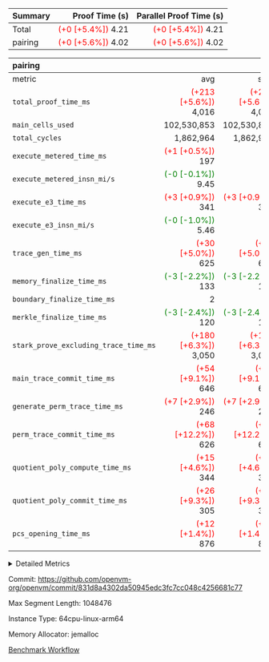 | Summary | Proof Time (s) | Parallel Proof Time (s) |
|:---|---:|---:|
| Total | <span style='color: red'>(+0 [+5.4%])</span> 4.21 | <span style='color: red'>(+0 [+5.4%])</span> 4.21 |
| pairing | <span style='color: red'>(+0 [+5.6%])</span> 4.02 | <span style='color: red'>(+0 [+5.6%])</span> 4.02 |


| pairing |||||
|:---|---:|---:|---:|---:|
|metric|avg|sum|max|min|
| `total_proof_time_ms ` | <span style='color: red'>(+213 [+5.6%])</span> 4,016 | <span style='color: red'>(+213 [+5.6%])</span> 4,016 | <span style='color: red'>(+213 [+5.6%])</span> 4,016 | <span style='color: red'>(+213 [+5.6%])</span> 4,016 |
| `main_cells_used     ` |  102,530,853 |  102,530,853 |  102,530,853 |  102,530,853 |
| `total_cycles        ` |  1,862,964 |  1,862,964 |  1,862,964 |  1,862,964 |
| `execute_metered_time_ms` | <span style='color: red'>(+1 [+0.5%])</span> 197 | -          | -          | -          |
| `execute_metered_insn_mi/s` | <span style='color: green'>(-0 [-0.1%])</span> 9.45 | -          | <span style='color: green'>(-0 [-0.1%])</span> 9.45 | <span style='color: green'>(-0 [-0.1%])</span> 9.45 |
| `execute_e3_time_ms  ` | <span style='color: red'>(+3 [+0.9%])</span> 341 | <span style='color: red'>(+3 [+0.9%])</span> 341 | <span style='color: red'>(+3 [+0.9%])</span> 341 | <span style='color: red'>(+3 [+0.9%])</span> 341 |
| `execute_e3_insn_mi/s` | <span style='color: green'>(-0 [-1.0%])</span> 5.46 | -          | <span style='color: green'>(-0 [-1.0%])</span> 5.46 | <span style='color: green'>(-0 [-1.0%])</span> 5.46 |
| `trace_gen_time_ms   ` | <span style='color: red'>(+30 [+5.0%])</span> 625 | <span style='color: red'>(+30 [+5.0%])</span> 625 | <span style='color: red'>(+30 [+5.0%])</span> 625 | <span style='color: red'>(+30 [+5.0%])</span> 625 |
| `memory_finalize_time_ms` | <span style='color: green'>(-3 [-2.2%])</span> 133 | <span style='color: green'>(-3 [-2.2%])</span> 133 | <span style='color: green'>(-3 [-2.2%])</span> 133 | <span style='color: green'>(-3 [-2.2%])</span> 133 |
| `boundary_finalize_time_ms` |  2 |  2 |  2 |  2 |
| `merkle_finalize_time_ms` | <span style='color: green'>(-3 [-2.4%])</span> 120 | <span style='color: green'>(-3 [-2.4%])</span> 120 | <span style='color: green'>(-3 [-2.4%])</span> 120 | <span style='color: green'>(-3 [-2.4%])</span> 120 |
| `stark_prove_excluding_trace_time_ms` | <span style='color: red'>(+180 [+6.3%])</span> 3,050 | <span style='color: red'>(+180 [+6.3%])</span> 3,050 | <span style='color: red'>(+180 [+6.3%])</span> 3,050 | <span style='color: red'>(+180 [+6.3%])</span> 3,050 |
| `main_trace_commit_time_ms` | <span style='color: red'>(+54 [+9.1%])</span> 646 | <span style='color: red'>(+54 [+9.1%])</span> 646 | <span style='color: red'>(+54 [+9.1%])</span> 646 | <span style='color: red'>(+54 [+9.1%])</span> 646 |
| `generate_perm_trace_time_ms` | <span style='color: red'>(+7 [+2.9%])</span> 246 | <span style='color: red'>(+7 [+2.9%])</span> 246 | <span style='color: red'>(+7 [+2.9%])</span> 246 | <span style='color: red'>(+7 [+2.9%])</span> 246 |
| `perm_trace_commit_time_ms` | <span style='color: red'>(+68 [+12.2%])</span> 626 | <span style='color: red'>(+68 [+12.2%])</span> 626 | <span style='color: red'>(+68 [+12.2%])</span> 626 | <span style='color: red'>(+68 [+12.2%])</span> 626 |
| `quotient_poly_compute_time_ms` | <span style='color: red'>(+15 [+4.6%])</span> 344 | <span style='color: red'>(+15 [+4.6%])</span> 344 | <span style='color: red'>(+15 [+4.6%])</span> 344 | <span style='color: red'>(+15 [+4.6%])</span> 344 |
| `quotient_poly_commit_time_ms` | <span style='color: red'>(+26 [+9.3%])</span> 305 | <span style='color: red'>(+26 [+9.3%])</span> 305 | <span style='color: red'>(+26 [+9.3%])</span> 305 | <span style='color: red'>(+26 [+9.3%])</span> 305 |
| `pcs_opening_time_ms ` | <span style='color: red'>(+12 [+1.4%])</span> 876 | <span style='color: red'>(+12 [+1.4%])</span> 876 | <span style='color: red'>(+12 [+1.4%])</span> 876 | <span style='color: red'>(+12 [+1.4%])</span> 876 |



<details>
<summary>Detailed Metrics</summary>

|  | keygen_time_ms | commit_exe_time_ms | app proof_time_ms |
| --- | --- | --- |
|  | 1,088 | 10 | 8,644 | 

| group | num_segments | memory_to_vec_partition_time_ms | insns | fri.log_blowup | execute_segment_time_ms | execute_metered_time_ms | execute_metered_insn_mi/s |
| --- | --- | --- | --- | --- | --- | --- | --- |
| pairing | 1 | 23 | 1,862,965 | 1 | 7,912 | 197 | 9.45 | 

| group | air_name | quotient_deg | interactions | constraints |
| --- | --- | --- | --- | --- |
| pairing | AccessAdapterAir<16> | 2 | 5 | 12 | 
| pairing | AccessAdapterAir<2> | 2 | 5 | 12 | 
| pairing | AccessAdapterAir<32> | 2 | 5 | 12 | 
| pairing | AccessAdapterAir<4> | 2 | 5 | 12 | 
| pairing | AccessAdapterAir<8> | 2 | 5 | 12 | 
| pairing | BitwiseOperationLookupAir<8> | 2 | 2 | 4 | 
| pairing | KeccakVmAir | 2 | 321 | 4,513 | 
| pairing | MemoryMerkleAir<8> | 2 | 4 | 39 | 
| pairing | PersistentBoundaryAir<8> | 2 | 3 | 7 | 
| pairing | PhantomAir | 2 | 3 | 5 | 
| pairing | Poseidon2PeripheryAir<BabyBearParameters>, 1> | 2 | 1 | 286 | 
| pairing | ProgramAir | 1 | 1 | 4 | 
| pairing | RangeTupleCheckerAir<2> | 1 | 1 | 4 | 
| pairing | Rv32HintStoreAir | 2 | 18 | 28 | 
| pairing | VariableRangeCheckerAir | 1 | 1 | 4 | 
| pairing | VmAirWrapper<Rv32BaseAluAdapterAir, BaseAluCoreAir<4, 8> | 2 | 20 | 37 | 
| pairing | VmAirWrapper<Rv32BaseAluAdapterAir, LessThanCoreAir<4, 8> | 2 | 18 | 40 | 
| pairing | VmAirWrapper<Rv32BaseAluAdapterAir, ShiftCoreAir<4, 8> | 2 | 24 | 91 | 
| pairing | VmAirWrapper<Rv32BranchAdapterAir, BranchEqualCoreAir<4> | 2 | 11 | 20 | 
| pairing | VmAirWrapper<Rv32BranchAdapterAir, BranchLessThanCoreAir<4, 8> | 2 | 13 | 35 | 
| pairing | VmAirWrapper<Rv32CondRdWriteAdapterAir, Rv32JalLuiCoreAir> | 2 | 10 | 18 | 
| pairing | VmAirWrapper<Rv32IsEqualModAdapterAir<2, 1, 32, 32>, ModularIsEqualCoreAir<32, 4, 8> | 2 | 25 | 225 | 
| pairing | VmAirWrapper<Rv32JalrAdapterAir, Rv32JalrCoreAir> | 2 | 16 | 20 | 
| pairing | VmAirWrapper<Rv32LoadStoreAdapterAir, LoadSignExtendCoreAir<4, 8> | 2 | 18 | 33 | 
| pairing | VmAirWrapper<Rv32LoadStoreAdapterAir, LoadStoreCoreAir<4> | 2 | 17 | 40 | 
| pairing | VmAirWrapper<Rv32MultAdapterAir, DivRemCoreAir<4, 8> | 2 | 25 | 84 | 
| pairing | VmAirWrapper<Rv32MultAdapterAir, MulHCoreAir<4, 8> | 2 | 24 | 31 | 
| pairing | VmAirWrapper<Rv32MultAdapterAir, MultiplicationCoreAir<4, 8> | 2 | 19 | 19 | 
| pairing | VmAirWrapper<Rv32RdWriteAdapterAir, Rv32AuipcCoreAir> | 2 | 12 | 14 | 
| pairing | VmAirWrapper<Rv32VecHeapAdapterAir<1, 2, 2, 32, 32>, FieldExpressionCoreAir> | 2 | 415 | 480 | 
| pairing | VmAirWrapper<Rv32VecHeapAdapterAir<2, 1, 1, 32, 32>, FieldExpressionCoreAir> | 2 | 158 | 190 | 
| pairing | VmAirWrapper<Rv32VecHeapAdapterAir<2, 2, 2, 32, 32>, FieldExpressionCoreAir> | 2 | 428 | 457 | 
| pairing | VmConnectorAir | 2 | 5 | 11 | 

| group | air_name | segment | rows | prep_cols | perm_cols | main_cols | cells |
| --- | --- | --- | --- | --- | --- | --- | --- |
| pairing | AccessAdapterAir<16> | 0 | 262,144 |  | 16 | 25 | 10,747,904 | 
| pairing | AccessAdapterAir<32> | 0 | 131,072 |  | 16 | 41 | 7,471,104 | 
| pairing | AccessAdapterAir<8> | 0 | 524,288 |  | 16 | 17 | 17,301,504 | 
| pairing | BitwiseOperationLookupAir<8> | 0 | 65,536 | 3 | 8 | 2 | 655,360 | 
| pairing | MemoryMerkleAir<8> | 0 | 32,768 |  | 16 | 32 | 1,572,864 | 
| pairing | PersistentBoundaryAir<8> | 0 | 32,768 |  | 12 | 20 | 1,048,576 | 
| pairing | PhantomAir | 0 | 1 |  | 12 | 6 | 18 | 
| pairing | Poseidon2PeripheryAir<BabyBearParameters>, 1> | 0 | 32,768 |  | 8 | 300 | 10,092,544 | 
| pairing | ProgramAir | 0 | 32,768 |  | 8 | 10 | 589,824 | 
| pairing | RangeTupleCheckerAir<2> | 0 | 524,288 | 2 | 8 | 1 | 4,718,592 | 
| pairing | Rv32HintStoreAir | 0 | 256 |  | 44 | 32 | 19,456 | 
| pairing | VariableRangeCheckerAir | 0 | 262,144 | 2 | 8 | 1 | 2,359,296 | 
| pairing | VmAirWrapper<Rv32BaseAluAdapterAir, BaseAluCoreAir<4, 8> | 0 | 1,048,576 |  | 52 | 36 | 92,274,688 | 
| pairing | VmAirWrapper<Rv32BaseAluAdapterAir, LessThanCoreAir<4, 8> | 0 | 65,536 |  | 40 | 37 | 5,046,272 | 
| pairing | VmAirWrapper<Rv32BaseAluAdapterAir, ShiftCoreAir<4, 8> | 0 | 2,048 |  | 52 | 53 | 215,040 | 
| pairing | VmAirWrapper<Rv32BranchAdapterAir, BranchEqualCoreAir<4> | 0 | 262,144 |  | 28 | 26 | 14,155,776 | 
| pairing | VmAirWrapper<Rv32BranchAdapterAir, BranchLessThanCoreAir<4, 8> | 0 | 131,072 |  | 32 | 32 | 8,388,608 | 
| pairing | VmAirWrapper<Rv32CondRdWriteAdapterAir, Rv32JalLuiCoreAir> | 0 | 8,192 |  | 28 | 18 | 376,832 | 
| pairing | VmAirWrapper<Rv32IsEqualModAdapterAir<2, 1, 32, 32>, ModularIsEqualCoreAir<32, 4, 8> | 0 | 32 |  | 56 | 166 | 7,104 | 
| pairing | VmAirWrapper<Rv32JalrAdapterAir, Rv32JalrCoreAir> | 0 | 65,536 |  | 36 | 28 | 4,194,304 | 
| pairing | VmAirWrapper<Rv32LoadStoreAdapterAir, LoadStoreCoreAir<4> | 0 | 1,048,576 |  | 52 | 41 | 97,517,568 | 
| pairing | VmAirWrapper<Rv32MultAdapterAir, MulHCoreAir<4, 8> | 0 | 256 |  | 72 | 39 | 28,416 | 
| pairing | VmAirWrapper<Rv32MultAdapterAir, MultiplicationCoreAir<4, 8> | 0 | 512 |  | 52 | 31 | 42,496 | 
| pairing | VmAirWrapper<Rv32RdWriteAdapterAir, Rv32AuipcCoreAir> | 0 | 32,768 |  | 28 | 20 | 1,572,864 | 
| pairing | VmAirWrapper<Rv32VecHeapAdapterAir<2, 1, 1, 32, 32>, FieldExpressionCoreAir> | 0 | 1,024 |  | 320 | 263 | 596,992 | 
| pairing | VmAirWrapper<Rv32VecHeapAdapterAir<2, 2, 2, 32, 32>, FieldExpressionCoreAir> | 0 | 16,384 |  | 604 | 497 | 18,038,784 | 
| pairing | VmConnectorAir | 0 | 2 | 1 | 16 | 5 | 42 | 

| group | segment | trace_gen_time_ms | total_proof_time_ms | total_cycles | total_cells | stark_prove_excluding_trace_time_ms | quotient_poly_compute_time_ms | quotient_poly_commit_time_ms | prove_segment_time_ms | perm_trace_commit_time_ms | pcs_opening_time_ms | merkle_finalize_time_ms | memory_to_vec_partition_time_ms | memory_finalize_time_ms | main_trace_commit_time_ms | main_cells_used | insns | generate_perm_trace_time_ms | execute_e3_time_ms | execute_e3_insn_mi/s | boundary_finalize_time_ms |
| --- | --- | --- | --- | --- | --- | --- | --- | --- | --- | --- | --- | --- | --- | --- | --- | --- | --- | --- | --- | --- | --- |
| pairing | 0 | 625 | 4,016 | 1,862,964 | 304,931,516 | 3,050 | 344 | 305 | 3,554 | 626 | 876 | 120 | 24 | 133 | 646 | 102,530,853 | 1,862,965 | 246 | 341 | 5.46 | 2 | 

| group | segment | trace_height_constraint | weighted_sum | threshold |
| --- | --- | --- | --- | --- |
| pairing | 0 | 0 | 5,382,342 | 2,013,265,921 | 
| pairing | 0 | 1 | 18,152,512 | 2,013,265,921 | 
| pairing | 0 | 2 | 2,691,171 | 2,013,265,921 | 
| pairing | 0 | 3 | 25,000,068 | 2,013,265,921 | 
| pairing | 0 | 4 | 131,072 | 2,013,265,921 | 
| pairing | 0 | 5 | 65,536 | 2,013,265,921 | 
| pairing | 0 | 6 | 6,016,192 | 2,013,265,921 | 
| pairing | 0 | 7 | 4,096 | 2,013,265,921 | 
| pairing | 0 | 8 | 58,426,029 | 2,013,265,921 | 

</details>


Commit: https://github.com/openvm-org/openvm/commit/831d8a4302da50945edc3fc7cc048c4256681c77

Max Segment Length: 1048476

Instance Type: 64cpu-linux-arm64

Memory Allocator: jemalloc

[Benchmark Workflow](https://github.com/openvm-org/openvm/actions/runs/16329895463)
